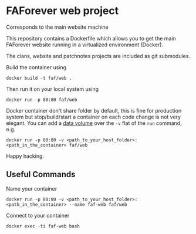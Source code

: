 # FAForever web project
Corresponds to the main website machine

This repository contains a Dockerfile which allows you to get the main FAForever website running in a virtualized environment (Docker).

The clans, website and patchnotes projects are included as git submodules.

Build the container using

    docker build -t faf/web .

Then run it on your local system using

    docker run -p 80:80 faf/web

Docker container don't share folder by default, this is fine for production system but stop/build/start a container on each code change is not very elegant. You can add a [data volume](http://docs.docker.com/userguide/dockervolumes/#note-for-osx-users-and-remote-daemon-users) over the `-v` flat of the `run` command, e.g.

    docker run -p 80:80 -v <path_to_your_host_folder>:<path_in_the_container> faf/web

  
Happy hacking.

## Useful Commands

Name your container

    docker run -p 80:80 -v <path_to_your_host_folder>:<path_in_the_container> --name faf-web faf/web
    
Connect to your container

    docker exec -ti faf-web bash
